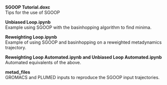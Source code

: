 **SGOOP Tutorial.doxc**  
Tips for the use of SGOOP  

**Unbiased Loop.ipynb**  
Example using SGOOP with the basinhopping algorithm to find minima.


**Reweighting Loop.ipynb**  
Example of using SGOOP and basinhopping on a reweighted metadynamics trajectory.


**Reweighting Loop Automated.ipynb and Unbiased Loop Automated.ipynb**  
Automated equivalents of the above.

**metad_files**  
GROMACS and PLUMED inputs to reproduce the SGOOP input trajectories.
